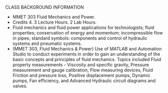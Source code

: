 CLASS BACKGROUND INFORMATION
- MMET 303 Fluid Mechanics and Power.
- Credits 4. 3 Lecture Hours. 2 Lab Hours. 
- Fluid mechanics and fluid power applications for technologists; fluid properties; conservation of energy and momentum; incompressible flow in pipes; standard symbols: components and control of hydraulic systems and pneumatic systems. 
- (MMET 303, Fluid Mechanics & Power) Use of MATLAB and Automation Studio to conduct experiments in order to gain an understanding of the basic concepts and principles of fluid mechanics. Topics included Fluid property measurements - Viscosity and specific gravity, Pressure measurement and gauge calibration, Flow measuring devices, Fluid Friction and pressure loss, Positive displacement pumps, Dynamic pumps, Fan efficiency, and Advanced Hydraulic circuit diagrams and valves.
